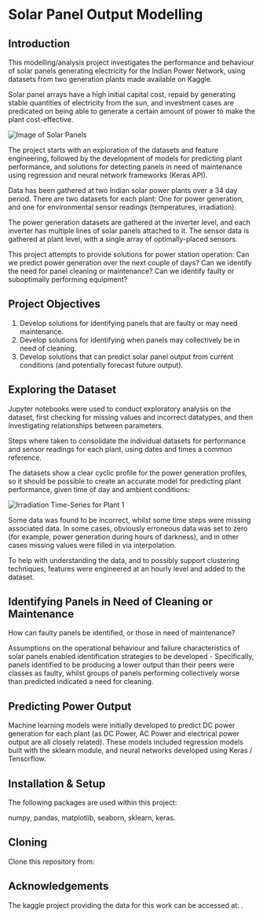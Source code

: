 # Solar Panel Output Modelling

Introduction
---

This modelling/analysis project investigates the performance and behaviour of solar panels generating electricity for the Indian Power Network, using datasets from two generation plants made available on Kaggle.

Solar panel arrays have a high initial capital cost, repaid by generating stable quantities of electricity from the sun, and investment cases are predicated on being able to generate a certain amount of power to make the plant cost-effective. 

![Image of Solar Panels](https://github.com/PMetcalf/solar-power-generation-project/blob/master/Miscellaneous/solar_panel_low_res_201110.jpg)

The project starts with an exploration of the datasets and feature engineering, followed by the development of models for predicting plant performance, and solutions for detecting panels in need of maintenance using regression and neural network frameworks (Keras API). 

Data has been gathered at two Indian solar power plants over a 34 day period. There are two datasets for each plant: One for power generation, and one for environmental sensor readings (temperatures, irradiation). 

The power generation datasets are gathered at the inverter level, and each inverter has multiple lines of solar panels attached to it. The sensor data is gathered at plant level, with a single array of optimally-placed sensors.

This project attempts to provide solutions for power station operation: Can we predict power generation over the next couple of days? Can we identify the need for panel cleaning or maintenance? Can we identify faulty or suboptimally performing equipment? 

Project Objectives
---

1. Develop solutions for identifying panels that are faulty or may need maintenance.
2. Develop solutions for identifying when panels may collectively be in need of cleaning.
3. Develop solutions that can predict solar panel output from current conditions (and potentially forecast future output).

Exploring the Dataset
---

Jupyter notebooks were used to conduct exploratory analysis on the dataset, first checking for missing values and incorrect datatypes, and then investigating relationships between parameters.

Steps where taken to consolidate the individual datasets for performance and sensor readings for each plant, using dates and times a common reference.

The datasets show a clear cyclic profile for the power generation profiles, so it should be possible to create an accurate model for predicting plant performance, given time of day and ambient conditions:

![Irradiation Time-Series for Plant 1](https://github.com/PMetcalf/solar-power-generation-project/blob/master/Reports/Figures/WJ_Irradiation_Scatter_Plant1_2021_07_12-16_57_15.jpg)

Some data was found to be incorrect, whilst some time steps were missing associated data. In some cases, obviously erroneous data was set to zero (for example, power generation during hours of darkness), and in other cases missing values were filled in via interpolation.

To help with understanding the data, and to possibly support clustering techniques, features were engineered at an hourly level and added to the dataset.

Identifying Panels in Need of Cleaning or Maintenance
---

How can faulty panels be identified, or those in need of maintenance?

Assumptions on the operational behaviour and failure characteristics of solar panels enabled identification strategies to be developed - Specifically, panels identified to be producing a lower output than their peers were classes as faulty, whilst groups of panels performing collectively worse than predicted indicated a need for cleaning. 

Predicting Power Output
---

Machine learning models were initially developed to predict DC power generation for each plant (as DC Power, AC Power and electrical power output are all closely related). These models included regression models built with the sklearn module, and neural networks developed using Keras / Tensorflow.

Installation & Setup
---

The following packages are used within this project:

numpy, pandas, matplotlib, seaborn, sklearn, keras.

Cloning
---

Clone this repository from: 

Acknowledgements
---

The kaggle project providing the data for this work can be accessed at: .